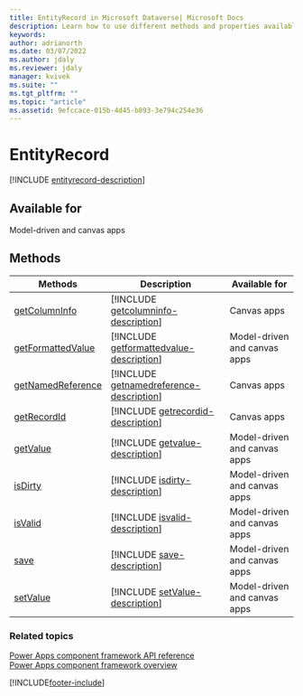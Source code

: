 ```yaml
---
title: EntityRecord in Microsoft Dataverse| Microsoft Docs
description: Learn how to use different methods and properties available for EntityRecord in Power Apps component framework.
keywords:
author: adrianorth
ms.date: 03/07/2022
ms.author: jdaly
ms.reviewer: jdaly
manager: kvivek
ms.suite: ""
ms.tgt_pltfrm: ""
ms.topic: "article"
ms.assetid: 9efccace-015b-4d45-b893-3e794c254e36
---
```


# EntityRecord

[!INCLUDE [entityrecord-description](includes/entityrecord-description.md)]

## Available for

Model-driven and canvas apps

## Methods

| Methods                                                | Description                                                                                        | Available for                |
| ------------------------------------------------------ | -------------------------------------------------------------------------------------------------- | ---------------------------- |
| [getColumnInfo](entityrecord/getColumnInfo.md)         | [!INCLUDE [getcolumninfo-description](entityrecord/includes/getcolumninfo-description.md)]         | Canvas apps                  |
| [getFormattedValue](entityrecord/getformattedvalue.md) | [!INCLUDE [getformattedvalue-description](entityrecord/includes/getformattedvalue-description.md)] | Model-driven and canvas apps |
| [getNamedReference](entityrecord/getnamedreference.md) | [!INCLUDE [getnamedreference-description](entityrecord/includes/getnamedreference-description.md)] | Canvas apps                  |
| [getRecordId](entityrecord/getrecordid.md)             | [!INCLUDE [getrecordid-description](entityrecord/includes/getrecordid-description.md)]             | Canvas apps                  |
| [getValue](entityrecord/getvalue.md)                   | [!INCLUDE [getvalue-description](entityrecord/includes/getvalue-description.md)]                   | Model-driven and canvas apps |
| [isDirty](entityrecord/isDirty.md)                     | [!INCLUDE [isdirty-description](entityrecord/includes/isdirty-description.md)]                     | Model-driven and canvas apps |
| [isValid](entityrecord/isValid.md)                     | [!INCLUDE [isvalid-description](entityrecord/includes/isvalid-description.md)]                     | Model-driven and canvas apps |
| [save](entityrecord/save.md)                           | [!INCLUDE [save-description](entityrecord/includes/save-description.md)]                           | Model-driven and canvas apps |
| [setValue](entityrecord/setValue.md)                   | [!INCLUDE [setValue-description](entityrecord/includes/setValue-description.md)]                   | Model-driven and canvas apps |

### Related topics

[Power Apps component framework API reference](../reference/index.md)<br/>
[Power Apps component framework overview](../overview.md)

[!INCLUDE[footer-include](../../../includes/footer-banner.md)]
